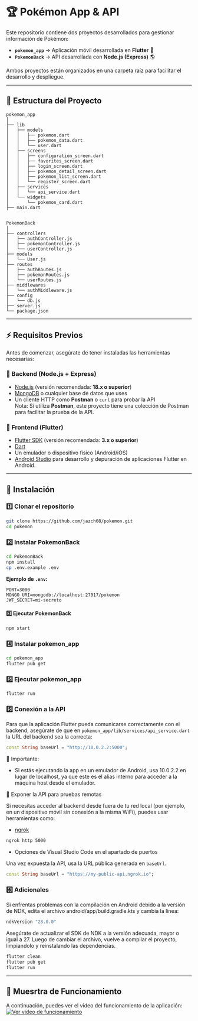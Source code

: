 # 🏆 Pokémon App & API  

Este repositorio contiene dos proyectos desarrollados para gestionar información de Pokémon:  

- **`pokemon_app`** → Aplicación móvil desarrollada en **Flutter** 📱  
- **`PokemonBack`** → API desarrollada con **Node.js (Express)** 🌎  

Ambos proyectos están organizados en una carpeta raíz para facilitar el desarrollo y despliegue.

---

## 📂 Estructura del Proyecto  

```
pokemon_app
│
├── lib
│   ├── models
│   │   ├── pokemon.dart
│   │   ├── pokemon_data.dart
│   │   └── user.dart
│   ├── screens
│   │   ├── configuration_screen.dart
│   │   ├── favorites_screen.dart
│   │   ├── login_screen.dart
│   │   ├── pokemon_detail_screen.dart
│   │   ├── pokemon_list_screen.dart
│   │   └── register_screen.dart
│   ├── services
│   │   └── api_service.dart
│   └── widgets
│       └── pokemon_card.dart
├── main.dart


PokemonBack
│
├── controllers
│   ├── authController.js
│   ├── pokemonController.js
│   └── userController.js
├── models
│   └── User.js
├── routes
│   ├── authRoutes.js
│   ├── pokemonRoutes.js
│   └── userRoutes.js
├── middlewares
│   └── authMiddleware.js
├── config
│   └── db.js
├── server.js
└── package.json
```


---

## ⚡ Requisitos Previos  

Antes de comenzar, asegúrate de tener instaladas las herramientas necesarias:

### 🔹 Backend (Node.js + Express)  
- [Node.js](https://nodejs.org/) (versión recomendada: **18.x o superior**)
- [MongoDB](https://www.mongodb.com/) o cualquier base de datos que uses  
- Un cliente HTTP como **Postman** o `curl` para probar la API  
Nota: Si utiliza **Postman**, este proyecto tiene una colección de Postman para facilitar la prueba de la API.

### 🔹 Frontend (Flutter)  
- [Flutter SDK](https://flutter.dev/) (versión recomendada: **3.x o superior**)  
- [Dart](https://dart.dev/)  
- Un emulador o dispositivo físico (Android/iOS)  
- [Android Studio](https://developer.android.com/studio) para desarrollo y depuración de aplicaciones Flutter en Android.

---

## 🚀 Instalación

### 1️⃣ Clonar el repositorio  
```bash
git clone https://github.com/jazch08/pokemon.git
cd pokemon
```

### 2️⃣ Instalar PokemonBack
```bash
cd PokemonBack
npm install
cp .env.example .env
```

**Ejemplo de `.env`:**

```plaintext
PORT=3000
MONGO_URI=mongodb://localhost:27017/pokemon
JWT_SECRET=mi-secreto
```

#### 3️⃣ Ejecutar PokemonBack 
```bash
npm start
```

### 4️⃣ Instalar pokemon_app
```bash
cd pokemon_app
flutter pub get
```

### 5️⃣ Ejecutar pokemon_app
```bash
flutter run
```
### 5️⃣ Conexión a la API
Para que la aplicación Flutter pueda comunicarse correctamente con el backend, asegúrate de que en `pokemon_app/lib/services/api_service.dart` la URL del backend sea la correcta:

```dart
const String baseUrl = "http://10.0.2.2:5000";
```
📌 Importante:
* Si estás ejecutando la app en un emulador de Android, usa 10.0.2.2 en lugar de localhost, ya que este es el alias interno para acceder a la máquina host desde el emulador.

🚀 Exponer la API para pruebas remotas

Si necesitas acceder al backend desde fuera de tu red local (por ejemplo, en un dispositivo móvil sin conexión a la misma WiFi), puedes usar herramientas como:

- [ngrok](https://ngrok.com/)
```bash
ngrok http 5000
```
- Opciones de Visual Studio Code en el apartado de puertos

Una vez expuesta la API, usa la URL pública generada en `baseUrl`.

```dart
const String baseUrl = "https://my-public-api.ngrok.io";
```


### 6️⃣ Adicionales

Si enfrentas problemas con la compilación en Android debido a la versión de NDK, edita el archivo android/app/build.gradle.kts y cambia la línea:
```gradle
ndkVersion "28.0.0"
```

Asegúrate de actualizar el SDK de NDK a la versión adecuada, mayor o igual a 27. Luego de cambiar el archivo, vuelve a compilar el proyecto, limpiandolo y reinstalando las dependencias.

```bash
flutter clean
flutter pub get
flutter run
```

---
## 🎥 Muesrtra de Funcionamiento
A continuación, puedes ver el video del funcionamiento de la aplicación:
[![Ver video de funcionamiento](https://img.youtube.com/vi/tSxl423CUTg/maxresdefault.jpg)](https://youtu.be/tSxl423CUTg)

